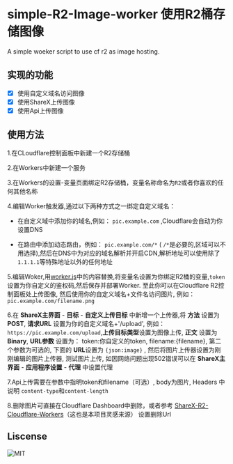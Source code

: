 # simple-R2-Image-worker 使用R2桶存储图像

A simple woeker script to use cf r2 as image hosting.

## 实现的功能

- [x] 使用自定义域名访问图像
- [x] 使用ShareX上传图像
- [x] 使用Api上传图像

## 使用方法

1.在CLoudflare控制面板中新建一个R2存储桶

2.在Workers中新建一个服务

3.在Workers的设置-变量页面绑定R2存储桶，变量名称命名为`R2`或者你喜欢的任何其他名称

4.编辑Worker触发器,通过以下两种方式之一绑定自定义域名：

  - 在自定义域中添加你的域名,例如： `pic.example.com` ,Cloudflare会自动为你设置DNS
    
  - 在路由中添加动态路由，例如： `pic.example.com/*` ( `/*`是必要的,区域可以不用选择),然后在DNS中为对应的域名解析并开启CDN,解析地址可以使用除了`1.1.1.1`等特殊地址以外的任何地址
    
5.编辑Woker,用[worker.js](https://raw.githubusercontent.com/We-Jinyao/simple-R2-Image-worker/main/worker.ts "worker")中的内容替换,将变量名设置为你绑定R2桶的变量,`token`设置为你自定义的鉴权码,然后保存并部署Worker. 至此你可以在Cloudflare R2控制面板处上传图像, 然后使用你的自定义域名+文件名访问图片, 例如： `pic.example.com/filename.png` 


6.在 **ShareX主界面** - **目标** - **自定义上传目标** 中新增一个上传器,将 **方法** 设置为 **POST**, **请求URL** 设置为你的自定义域名+'/upload', 例如： `https://pic.example.com/upload`,**上传目标类型**设置为图像上传, **正文** 设置为 **Binary**, **URL参数** 设置为： token:你自定义的token, filename:{filename}, 第二个参数为可选的, 下面的 **URL**设置为 `{json:image}` , 然后将图片上传器设置为刚刚编辑的图片上传器, 测试图片上传, 如因网络问题出现502错误可以在  **ShareX主界面** - **应用程序设置** - **代理** 中设置代理


7.Api上传需要在参数中指明token和filename（可选）, body为图片, Headers 中说明 `content-type`和`content-length`


8.删除图片可直接在Cloudflare Dashboard中删除，或者参考 [ShareX-R2-Cloudflare-Workers](https://github.com/Cherry/ShareX-R2-Cloudflare-Workers)（这也是本项目灵感来源） 设置删除Url

## Liscense

![MIT](https://img.shields.io/github/license/We-Jinyao/simple-R2-Image-worker)
